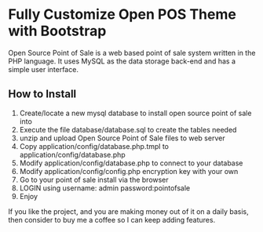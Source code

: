 # Fully Customize Open POS Theme with Bootstrap

Open Source Point of Sale is a web based point of sale system written in the PHP language. It uses MySQL as the data storage back-end and has a simple user interface.


How to Install
--------------
1. Create/locate a new mysql database to install open source point of sale into
2. Execute the file database/database.sql to create the tables needed
3. unzip and upload Open Source Point of Sale files to web server
4. Copy application/config/database.php.tmpl to application/config/database.php
5. Modify application/config/database.php to connect to your database
6. Modify application/config/config.php encryption key with your own
7. Go to your point of sale install via the browser
8. LOGIN using
username: admin 
password:pointofsale
9. Enjoy


If you like the project, and you are making money out of it on a daily basis, then consider to buy me a coffee so I can keep adding features.
